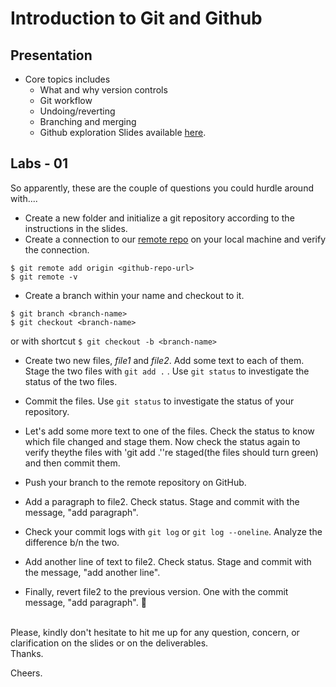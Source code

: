 # Introduction to Git and Github
## Presentation
* Core topics includes
    * What and why version controls
    * Git workflow
    * Undoing/reverting
    * Branching and merging
    * Github exploration
Slides available [here](https://docs.google.com/presentation/d/13b_j3seC4H-sf7K7gbHMpaCzajgHeIZ8_g6VzDUmn18/edit?usp=sharing).

## Labs - 01
So apparently, these are the couple of questions you could hurdle around with....

* Create a new folder and initialize a git repository according to the instructions in the slides.
* Create a connection to our [remote repo](https://github.com/ralphmensah/learnweb) on your local machine and verify the connection.
```$xslt
$ git remote add origin <github-repo-url>
$ git remote -v
```
* Create a branch within your name and checkout to it.
```
$ git branch <branch-name>
$ git checkout <branch-name>
```
or with shortcut
``$ git checkout -b <branch-name>
``
* Create two new files, *file1* and *file2*. Add some text to each of them. Stage the two files with ``git add .`` . Use ```git status``` to investigate the status of the two files.

* Commit the files. Use ```git status``` to investigate the status of your repository.

* Let's add some more text to one of the files. Check the status to know which file changed and stage them.  Now check the status again to verify theythe files with 'git add .''re staged(the files should turn green)  and then commit them.

* Push your branch to the remote repository on GitHub.

*  Add a paragraph to file2. Check status. Stage and commit with the message, "add paragraph".

* Check your commit logs with ``git log`` or ``git log --oneline``. Analyze the difference b/n the two.

* Add another line of text to file2. Check status. Stage and commit with the message, "add another line".

* Finally, revert file2 to the previous version. One with the commit message, "add paragraph". 🙂

<br>
Please, kindly don't hesitate to hit me up for any question, concern, or clarification on the slides or on the deliverables. 

<br>
Thanks. 

Cheers.